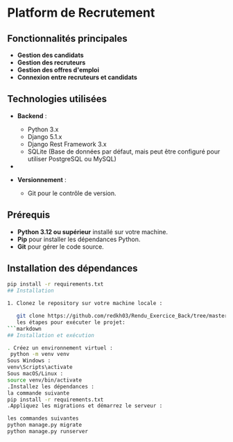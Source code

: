 # Platform de Recrutement


## Fonctionnalités principales

- **Gestion des candidats** 
- **Gestion des recruteurs** 
- **Gestion des offres d'emploi** 
- **Connexion entre recruteurs et candidats** 
## Technologies utilisées

- **Backend** :
  - Python 3.x
  - Django 5.1.x
  - Django Rest Framework 3.x
  - SQLite (Base de données par défaut, mais peut être configuré pour utiliser PostgreSQL ou MySQL)
  
- 
- **Versionnement** :
  - Git pour le contrôle de version.

## Prérequis

- **Python 3.12 ou supérieur** installé sur votre machine.
- **Pip** pour installer les dépendances Python.
- **Git** pour gérer le code source.
 ## Installation des dépendances
```bash
pip install -r requirements.txt
## Installation

1. Clonez le repository sur votre machine locale :

   git clone https://github.com/redkh03/Rendu_Exercice_Back/tree/master
   les étapes pour exécuter le projet:
```markdown
## Installation et exécution

. Créez un environnement virtuel :
 python -m venv venv
Sous Windows :
venv\Scripts\activate
Sous macOS/Linux :
source venv/bin/activate
.Installez les dépendances :
la commande suivante 
pip install -r requirements.txt
.Appliquez les migrations et démarrez le serveur :

les commandes suivantes 
python manage.py migrate
python manage.py runserver


